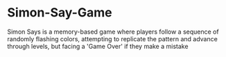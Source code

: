 # Simon-Say-Game
Simon Says is a memory-based game where players follow a sequence of randomly flashing colors, attempting to replicate the pattern and advance through levels, but facing a 'Game Over' if they make a mistake
